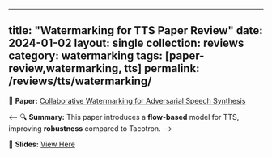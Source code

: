 
---
title: "Watermarking for TTS Paper Review"
date: 2024-01-02
layout: single
collection: reviews
category: watermarking
tags: [paper-review,watermarking, tts]
permalink: /reviews/tts/watermarking/
---

📝 **Paper:** [Collaborative Watermarking for Adversarial Speech Synthesis](https://arxiv.org/abs/2309.15224)


<-- 🔍 **Summary:** This paper introduces a **flow-based** model for TTS, improving **robustness** compared to Tacotron. -->



📄 **Slides:** [View Here](https://docs.google.com/presentation/d/1d7W4d-sz8RWgHV_rk6kaVcQE-cObf7ns/edit?usp=sharing&ouid=116677507102760525154&rtpof=true&sd=true)






